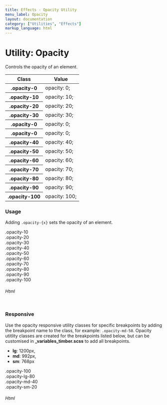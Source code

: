 ```yaml
---
title: Effects - Opacity Utility
menu_label: Opacity
layout: documentation
category: ["Utilities", "Effects"]
markup_language: html
---
```


<div class="section-block">
  <div class="row pt-40 pt-md-40">
    <div class="col w-9/12 w-md-full order-2 content-inner">
      <h1 class="font-light">Utility: Opacity</h1>
      <p>Controls the opacity of an element.</p>
      <!-- Classes -->
      <div class="table-scrollable h-400">
        <table class="table size-md rounded bg-white">
          <thead>
            <tr>
              <th> Class </th>
              <th> Value </th>
            </tr>
          </thead>
          <tbody class="font-mono">
            <tr>
              <th class="color-indigo">.opacity-0</th>
              <td> opacity: 0; </td>
            </tr>
            <tr>
              <th class="color-indigo">.opacity-10</th>
              <td> opacity: 10; </td>
            </tr>
            <tr>
              <th class="color-indigo">.opacity-20</th>
              <td> opacity: 20; </td>
            </tr>
            <tr>
              <th class="color-indigo">.opacity-30</th>
              <td> opacity: 30; </td>
            </tr>
            <tr>
              <th class="color-indigo">.opacity-0</th>
              <td> opacity: 0; </td>
            </tr>
            <tr>
              <th class="color-indigo">.opacity-0</th>
              <td> opacity: 0; </td>
            </tr>
            <tr>
              <th class="color-indigo">.opacity-40</th>
              <td> opacity: 40; </td>
            </tr>
            <tr>
              <th class="color-indigo">.opacity-50</th>
              <td> opacity: 50; </td>
            </tr>
            <tr>
              <th class="color-indigo">.opacity-60</th>
              <td> opacity: 60; </td>
            </tr>
            <tr>
              <th class="color-indigo">.opacity-70</th>
              <td> opacity: 70; </td>
            </tr>
            <tr>
              <th class="color-indigo">.opacity-80</th>
              <td> opacity: 80; </td>
            </tr>
            <tr>
              <th class="color-indigo">.opacity-90</th>
              <td> opacity: 90; </td>
            </tr>
            <tr>
              <th class="color-indigo">.opacity-100</th>
              <td> opacity: 100; </td>
            </tr>
          </tbody>
        </table>
      </div>
      <!-- Classes End -->
      <!-- Demo Block -->
      <div class="demo-block mt-80">
        <h3 class="font-light">Usage</h3>
        <p>Adding <code class="color-indigo font-bold">.opacity-{x}</code> sets the opacity of an element.</p>
        <div class="p-30 flex flex-wrap justify-around rounded bg-grey-ultralight">
          <div class="w-150 py-20 m-1 opacity-10 rounded center bg-black color-white">.opacity-10</div>
          <div class="w-150 py-20 m-1 opacity-20 rounded center bg-black color-white">.opacity-20</div>
          <div class="w-150 py-20 m-1 opacity-30 rounded center bg-black color-white">.opacity-30</div>
          <div class="w-150 py-20 m-1 opacity-40 rounded center bg-black color-white">.opacity-40</div>
          <div class="w-150 py-20 m-1 opacity-50 rounded center bg-black color-white">.opacity-50</div>
          <div class="w-150 py-20 m-1 opacity-60 rounded center bg-black color-white">.opacity-60</div>
          <div class="w-150 py-20 m-1 opacity-70 rounded center bg-black color-white">.opacity-70</div>
          <div class="w-150 py-20 m-1 opacity-80 rounded center bg-black color-white">.opacity-80</div>
          <div class="w-150 py-20 m-1 opacity-90 rounded center bg-black color-white">.opacity-90</div>
          <div class="w-150 py-20 m-1 opacity-100 rounded center bg-black color-white">.opacity-100</div>
        </div>
      </div>
      <!-- Demo Block End -->
      <!-- code -->
      <h6 class="uppercase">Html</h6>
      <div class="rounded p-20 overflow-y-scroll mb-0 bg-gradient-grey-ultralight border-l border-4 border-solid border-indigo">
        <pre class="m-0 language-html"><code class="inline-block scrolling-touch"><!--<div class="w-150 py-20 m-1 opacity-10 rounded center bg-black color-white">.opacity-10</div>
<div class="w-150 py-20 m-1 opacity-20 rounded center bg-black color-white">.opacity-20</div>
<div class="w-150 py-20 m-1 opacity-30 rounded center bg-black color-white">.opacity-30</div>
<div class="w-150 py-20 m-1 opacity-40 rounded center bg-black color-white">.opacity-40</div>
<div class="w-150 py-20 m-1 opacity-50 rounded center bg-black color-white">.opacity-50</div>
<div class="w-150 py-20 m-1 opacity-60 rounded center bg-black color-white">.opacity-60</div>
<div class="w-150 py-20 m-1 opacity-70 rounded center bg-black color-white">.opacity-70</div>
<div class="w-150 py-20 m-1 opacity-80 rounded center bg-black color-white">.opacity-80</div>
<div class="w-150 py-20 m-1 opacity-90 rounded center bg-black color-white">.opacity-90</div>
<div class="w-150 py-20 m-1 opacity-100 rounded center bg-black color-white">.opacity-100</div>
--></code></pre>
      </div>
      <!-- code -->
      <!-- Demo Block -->
      <div class="demo-block mt-80">
        <h3 class="font-light">Responsive</h3>
        <p>Use the opacity responsive utility classes for specific breakpoints by adding the breakpoint name to the class, for example: <code class="color-indigo font-bold">.opacity-md-50</code>. Opacity utitlity classes are created for the breakpoints listed below, but can be customised in <strong>_variables_timber.scss</strong> to add all breakpoints.</p>
        <ul class="list-none">
          <li><strong>lg</strong>: 1200px,</li>
          <li><strong>md</strong>: 992px,</li>
          <li><strong>sm</strong>: 768px</li>
        </ul>
        <div class="p-30 flex flex-wrap justify-around rounded bg-grey-ultralight">
          <div class="w-200 h-200 opacity-100 opacity-lg-80 opacity-md-40 opacity-sm-20 inline-flex items-center rounded bg-black color-white"><span class="mx-auto">.opacity-100<br>.opacity-lg-80<br>.opacity-md-40<br>.opacity-sm-20</span></div>
        </div>
      </div>
      <!-- Demo Block End -->
      <!-- code -->
      <h6 class="uppercase">Html</h6>
      <div class="rounded p-20 overflow-y-scroll mb-0 bg-gradient-grey-ultralight border-l border-4 border-solid border-indigo">
        <pre class="m-0 language-html"><code class="inline-block scrolling-touch"><!--<div class="w-200 h-200 opacity-100 opacity-lg-80 opacity-md-40 opacity-sm-20 inline-flex items-center rounded bg-black color-white"><span class="mx-auto">.opacity-100<br>.opacity-lg-80<br>.opacity-md-40<br>.opacity-sm-20</span></div>
--></code></pre>
      </div>
      <!-- code -->
    </div>
    <!-- Content Inner End -->
		<!-- {{ sidebar }} -->
  </div>
</div>
